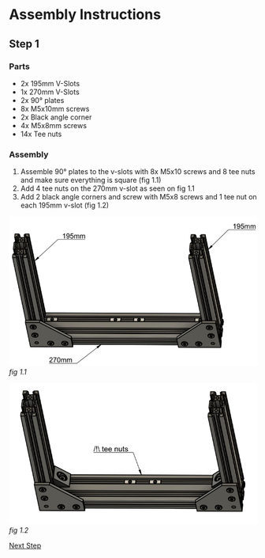 # Assembly Instructions

## Step 1

### Parts

* 2x 195mm V-Slots
* 1x 270mm V-Slots
* 2x 90° plates
* 8x M5x10mm screws
* 2x Black angle corner
* 4x M5x8mm screws
* 14x Tee nuts

### Assembly

1.  Assemble 90° plates to the v-slots with 8x M5x10 screws and 8 tee nuts and make sure everything is square (fig 1.1)
1.  Add 4 tee nuts on the 270mm v-slot as seen on fig 1.1
1.  Add 2 black angle corners and screw with M5x8 screws and 1 tee nut on each 195mm v-slot (fig 1.2)

![](img/fig1.1.png)\
*fig 1.1*

![](img/fig1.2.png)\
*fig 1.2*

[Next Step](step02.png)
